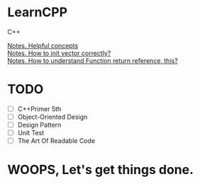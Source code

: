 # LearnCPP
C++

 [Notes. Helpful concepts](Notes/collections.md)  
 [Notes. How to init vector correctly?](Notes/valuable_concepts/init_vector.md)  
 [Notes. How to understand Function return reference, this?](Notes/valuable_concepts/this.md)  
# TODO 
- [ ] C++Primer 5th
- [ ] Object-Oriented Design
- [ ] Design Pattern
- [ ] Unit Test
- [ ] The Art Of Readable Code

# WOOPS, Let's get things done.
